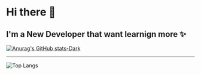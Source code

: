 # Hi there 👋
I'm a New Developer that want learnign more ✨
---
[![Anurag's GitHub stats-Dark](https://github-readme-stats.vercel.app/api?username=noneda&show_icons=true&theme=dark#gh-dark-mode-only)](https://github.com/anuraghazra/github-readme-stats#gh-dark-mode-only)

---
![Top Langs](https://github-readme-stats.vercel.app/api/top-langs/?username=noneda&layout=compact)


<!--
**noneda/noneda** is a ✨ _special_ ✨ repository because its `README.md` (this file) appears on your GitHub profile.

Here are some ideas to get you started:

- 🔭 I’m currently working on ...
- 🌱 I’m currently learning ...
- 👯 I’m looking to collaborate on ...
- 🤔 I’m looking for help with ...
- 💬 Ask me about ...
- 📫 How to reach me: ...
- 😄 Pronouns: ...
- ⚡ Fun fact: ...
-->
